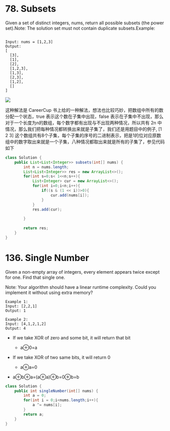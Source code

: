 # 78. Subsets


Given a set of distinct integers, nums, return all possible subsets (the power set).Note: The solution set must not contain duplicate subsets.Example:

``` 

Input: nums = [1,2,3]
Output:
[
  [3],
  [1],
  [2],
  [1,2,3],
  [1,3],
  [2,3],
  [1,2],
  []
]
```

![](http://ww1.sinaimg.cn/large/006d4JA0ly1g3er0g86xdj306z0ag746.jpg)

这种解法是 CareerCup 书上给的一种解法，想法也比较巧妙，把数组中所有的数分配一个状态，true 表示这个数在子集中出现，false 表示在子集中不出现，那么对于一个长度为n的数组，每个数字都有出现与不出现两种情况，所以共有 2n 中情况，那么我们把每种情况都转换出来就是子集了，我们还是用题目中的例子, [1 2 3] 这个数组共有8个子集，每个子集的序号的二进制表示，把是1的位对应原数组中的数字取出来就是一个子集，八种情况都取出来就是所有的子集了，参见代码如下



```java
class Solution {
    public List<List<Integer>> subsets(int[] nums) {
        int n = nums.length;
        List<List<Integer>> res = new ArrayList<>();
        for(int s=0;s< 1<<n;s++){
            List<Integer> cur = new ArrayList<>();
            for(int i=0;i<n;i++){
                if((s & (1 << i))>0){
                    cur.add(nums[i]);
                }
            }
            res.add(cur);
            
        }
        
        return res;
    }
}
```

# 136. Single Number


Given a non-empty array of integers, every element appears twice except for one. Find that single one.

Note:
Your algorithm should have a linear runtime complexity. Could you implement it without using extra memory?

```
Example 1:
Input: [2,2,1]
Output: 1

Example 2:
Input: [4,1,2,1,2]
Output: 4
```



* If we take XOR of zero and some bit, it will return that bit
    * a⊕0=a


* If we take XOR of two same bits, it will return 0
    * a⊕a=0

* a⊕b⊕a=(a⊕a)⊕b=0⊕b=b


```java
class Solution {
    public int singleNumber(int[] nums) {
        int a = 0;
        for(int i = 0;i<nums.length;i++){
            a ^= nums[i];
        }
        return a;
    }
}
```